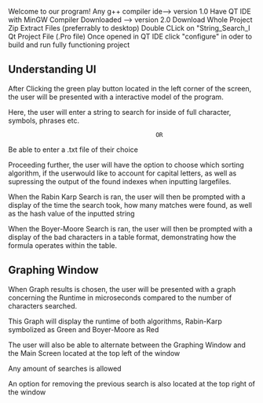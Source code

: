Welcome to our program!
Any g++ compiler ide--> version 1.0
Have QT IDE with MinGW Compiler Downloaded --> version 2.0
Download Whole Project Zip
Extract Files (preferrably to desktop)
Double CLick on "String_Search_I Qt Project File (.Pro file) 
Once opened in QT IDE click "configure" in oder to build and run fully functioning project 

Understanding UI
--------------------------------------------------------------------------------------------
After Clicking the green play button located in the left corner of the screen, the user will
be presented with a interactive model of the program.

Here, the user will enter a string to search for inside of full character, symbols, phrases 
etc.
                                      
                                              OR

Be able to enter a .txt file of their choice

Proceeding further, the user will have the option to choose which sorting algorithm, if the 
userwould like to account for capital letters, as well as supressing the output of the
found indexes when 
inputting largefiles.

When the Rabin Karp Search is ran, the user will then be prompted with a display of the time the
search took, how many matches were found, as well as the hash value of the inputted string

When the Boyer-Moore Search is ran, the user will then be prompted with a display of the bad
characters in a table format, demonstrating how the formula operates within the table.

Graphing Window
--------------------------------------------------------------------------------------------
When Graph results is chosen, the user will be presented with a graph concerning the Runtime 
in microseconds compared to the number of characters searched.
    
This Graph will display the runtime of both algorithms, Rabin-Karp symbolized as Green and 
Boyer-Moore as Red 

The user will also be able to alternate between the Graphing Window and the Main Screen 
located at the top left of the window

Any amount of searches is allowed
   
An option for removing the previous search is also located at the top right of the window
